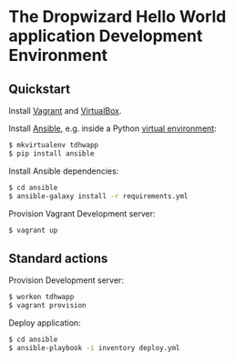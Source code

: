 # The Dropwizard Hello World application Development Environment

## Quickstart

Install [Vagrant](https://www.vagrantup.com/) and [VirtualBox](https://www.virtualbox.org/wiki/Downloads).

Install [Ansible](https://www.ansible.com/), e.g. inside a Python [virtual environment](https://docs.python-guide.org/dev/virtualenvs/):

```sh
$ mkvirtualenv tdhwapp
$ pip install ansible
```

Install Ansible dependencies:

```sh
$ cd ansible
$ ansible-galaxy install -r requirements.yml
```

Provision Vagrant Development server:

```sh
$ vagrant up
```

## Standard actions

Provision Development server:

```sh
$ workon tdhwapp
$ vagrant provision
```

Deploy application:

```sh
$ cd ansible
$ ansible-playbook -i inventory deploy.yml
```
